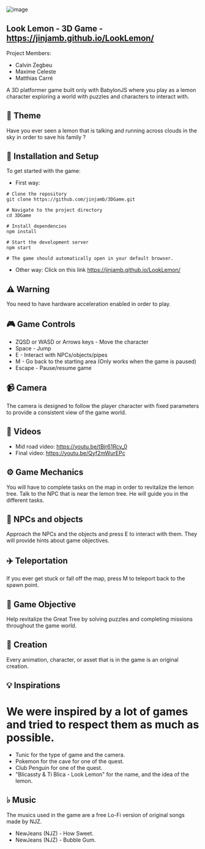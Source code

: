 ![image](https://github.com/user-attachments/assets/e1492883-eedf-417d-b295-2e4aefb8d728)



## Look Lemon - 3D Game - https://jinjamb.github.io/LookLemon/

Project Members:
- Calvin Zegbeu
- Maxime Celeste
- Matthias Carré

A 3D platformer game built only with BabylonJS where you play as a lemon character exploring a world with puzzles and characters to interact with.

## 🌈 Theme

Have you ever seen a lemon that is talking and running across clouds in the sky in order to save his family ?

## 🚀 Installation and Setup
To get started with the game:

- First way:
```
# Clone the repository
git clone https://github.com/jinjamb/3DGame.git

# Navigate to the project directory
cd 3DGame

# Install dependencies
npm install

# Start the development server
npm start

# The game should automatically open in your default browser.
```

- Other way:
Click on this link
https://jinjamb.github.io/LookLemon/

## ⚠️ Warning

You need to have hardware acceleration enabled in order to play.

## 🎮 Game Controls

- ZQSD or WASD or Arrows keys - Move the character
- Space - Jump
- E - Interact with NPCs/objects/pipes
- M - Go back to the starting area (Only works when the game is paused)
- Escape - Pause/resume game

## 📹 Camera

The camera is designed to follow the player character with fixed parameters to provide a consistent view of the game world.

## 📼 Videos
- Mid road video: https://youtu.be/tBjr61Rcy_0
- Final video: https://youtu.be/Qyf2mWurEPc
## ⚙️ Game Mechanics

You will have to complete tasks on the map in order to revitalize the lemon tree.
Talk to the NPC that is near the lemon tree. He will guide you in the different tasks.

## 🤖 NPCs and objects

Approach the NPCs and the objects and press E to interact with them. They will provide hints about game objectives.

## ✈️ Teleportation

If you ever get stuck or fall off the map, press M to teleport back to the spawn point.

## 🥅 Game Objective

Help revitalize the Great Tree by solving puzzles and completing missions throughout the game world.

## 🎨 Creation

Every animation, character, or asset that is in the game is an original creation.

## 💡 Inspirations

# We were inspired by a lot of games and tried to respect them as much as possible.
- Tunic for the type of game and the camera.
- Pokemon for the cave for one of the quest.
- Club Penguin for one of the quest.
- "Blicassty & Ti Blica - Look Lemon" for the name, and the idea of the lemon.

## ♭ Music

The musics used in the game are a free Lo-Fi version of original songs made by NJZ.
- NewJeans (NJZ) - How Sweet.
- NewJeans (NJZ) - Bubble Gum.
